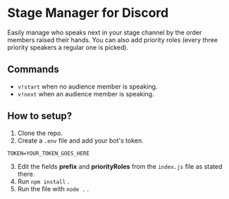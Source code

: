 # Stage Manager for Discord

Easily manage who speaks next in your stage channel by the order members raised their hands. You can also add priority roles (every three priority speakers a regular one is picked).

## Commands

- `v!start` when no audience member is speaking.
- `v!next` when an audience member is speaking.

## How to setup?

1. Clone the repo.
2. Create a `.env` file and add your bot's token.
```env
TOKEN=YOUR_TOKEN_GOES_HERE
```
3. Edit the fields __prefix__ and __priorityRoles__ from the `index.js` file as stated there.
4. Run `npm install` .
5. Run the file with `node .` .
